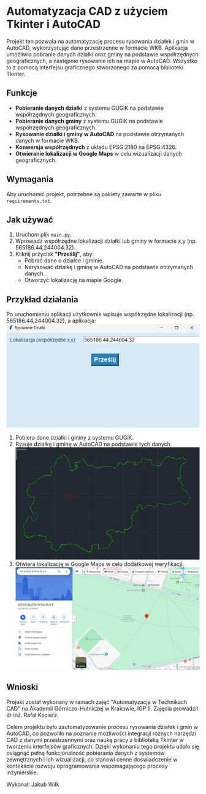 # Automatyzacja CAD z użyciem Tkinter i AutoCAD

Projekt ten pozwala na automatyzację procesu rysowania działek i gmin w AutoCAD, wykorzystując dane przestrzenne w formacie WKB. Aplikacja umożliwia pobranie danych działki oraz gminy na podstawie współrzędnych geograficznych, a następnie rysowanie ich na mapie w AutoCAD. Wszystko to z pomocą interfejsu graficznego stworzonego za pomocą biblioteki Tkinter.

## Funkcje

- **Pobieranie danych działki** z systemu GUGiK na podstawie współrzędnych geograficznych.
- **Pobieranie danych gminy** z systemu GUGiK na podstawie współrzędnych geograficznych.
- **Rysowanie działki i gminy w AutoCAD** na podstawie otrzymanych danych w formacie WKB.
- **Konwersja współrzędnych** z układu EPSG:2180 na EPSG:4326.
- **Otwieranie lokalizacji w Google Maps** w celu wizualizacji danych geograficznych.

## Wymagania

Aby uruchomić projekt, potrzebne są pakiety zawarte w pliku `requirements.txt`.

## Jak używać

1. Uruchom plik `main.py`.
2. Wprowadź współrzędne lokalizacji działki lub gminy w formacie x,y (np. 565186.44,244004.32).
3. Kliknij przycisk **"Prześlij"**, aby:
   - Pobrać dane o działce i gminie.
   - Narysować działkę i gminę w AutoCAD na podstawie otrzymanych danych.
   - Otworzyć lokalizację na mapie Google.

## Przykład działania

Po uruchomieniu aplikacji użytkownik wpisuje współrzędne lokalizacji (np. 565186.44,244004.32), a aplikacja:
![Zdjęcie aplikacja](zdjecie0.png)

1. Pobiera dane działki i gminy z systemu GUGiK.
2. Rysuje działkę i gminę w AutoCAD na podstawie tych danych. ![Zdjęcie AutoCAD](zdjecie1.png)
3. Otwiera lokalizację w Google Maps w celu dodatkowej weryfikacji. ![Zdjęcie Google Maps](zdjecie2.png)

## Wnioski

Projekt został wykonany w ramach zajęć "Automatyzacja w Technikach CAD" na Akademii Górniczo-Hutniczej w Krakowie, IGP II. Zajęcia prowadził dr inż. Rafał Kocierz. 

Celem projektu było zautomatyzowanie procesu rysowania działek i gmin w AutoCAD, co pozwoliło na poznanie możliwości integracji różnych narzędzi CAD z danymi przestrzennymi oraz naukę pracy z biblioteką Tkinter w tworzeniu interfejsów graficznych. Dzięki wykonaniu tego projektu udało się osiągnąć pełną funkcjonalność pobierania danych z systemów zewnętrznych i ich wizualizacji, co stanowi cenne doświadczenie w kontekście rozwoju oprogramowania wspomagającego procesy inżynierskie.

Wykonał: Jakub Wilk
